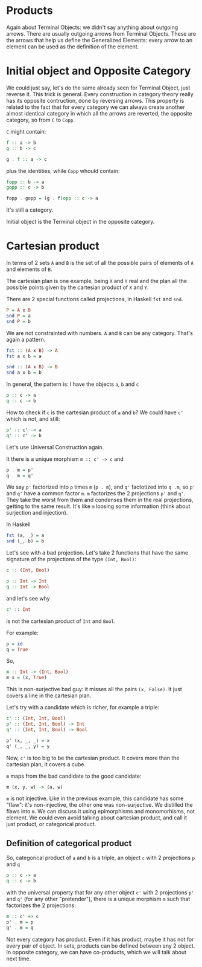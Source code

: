 Products
========

Again about Terminal Objects: we didn't say anything about outgoing arrows. There are usually outgoing arrows from Terminal Objects. These are the arrows that help us define the Generalized Elements: every arrow to an element can be used as the definition of the element.

Initial object and Opposite Category
====================================
We could just say, let's do the same already seen for Terminal Object, just reverse it. This trick is general. Every construction in category theory really has its opposite contruction, done by reversing arrows. This property is related to the fact that for every category we can always create another almost identical category in which all the arrows are reverted, the opposite category, so from `C` to `Copp`.

`C` might contain:

```haskell
f :: a -> b
g :: b -> c

g . f :: a -> c
```
plus the identities, while `Copp` whould contain:

```haskell
fopp :: b -> a
gopp :: c -> b

fopp . gopp = (g . f)opp :: c -> a
```

It's still a category.

Initial object is the Terminal object in the opposite category.


# Cartesian product
In terms of 2 sets `A` and `B` is the set of all the possible pairs of elements of `A` and elements of `B`.

The cartesian plan is one example, being `X` and `Y` real and the plan all the possible points given by the cartesian product of `X` and `Y`.

There are 2 special functions called projections, in Haskell `fst` and `snd`.

```haskell
P = A x B
snd P = a
snd P = b
```

We are not constrainted with numbers. `A` and `B` can be any category. That's again a pattern.

```haskell
fst :: (A x B) -> A
fst a x b = a

snd :: (A x B) -> B
snd a x b = b
```

In general, the pattern is: I have the objects `a`, `b` and `c`

```haskell
p :: c -> a
q :: c -> b
```

How to check if `c` is the cartesian product of `a` and `b`? We could have `c'` which is not, and still:

```haskell
p' :: c' -> a
q' :: c' -> b
```

Let's use Universal Construction again.

It there is a unique morphism `m :: c' -> c` and

```haskell
p . m = p'
q . m = q'
```

We say `p'` factorized into `p` times `m` (`p . m`), and `q'` factotized into `q .m`, so `p'` and `q'` have a common factor `m`. `m` factorizes the 2 projections `p'` and `q'`. They take the worst from them and condenses them in the real projections, getting to the same result. It's like `m` loosing some information (think about surjection and injection).

In Haskell

```haskell
fst (a, _) = a
snd (_, b) = b
```

Let's see with a bad projection. Let's take 2 functions that have the same signature of the projections of the type `(Int, Bool)`:

```haskell
c :: (Int, Bool)

p :: Int -> Int
q :: Int -> Bool
```

and let's see why
```haskell
c' :: Int
```

is not the cartesian product of `Int` and `Bool`.

For example:
```haskell
p = id
q = True
```

So,

```haskell
m :: Int -> (Int, Bool)
m x = (x, True)
```

This is non-surjective bad guy: it misses all the pairs `(x, False)`. It just covers a line in the cartesian plan.


Let's try with a candidate which is richer, for example a triple:

```haskell
c' :: (Int, Int, Bool)
p' :: (Int, Int, Bool) -> Int
q' :: (Int, Int, Bool) -> Bool

p' (x, _, _) = x
q' (_, _, y) = y
```

Now, `c'` is too big to be the cartesian product. It covers more than the cartesian plan, it covers a cube.

`m` maps from the bad candidate to the good candidate:


```haskell
m (x, y, w) -> (a, w)
```

`m` is not injective. Like in the previous example, this candidate has some "flaw": it's non-injective, the other one was non-surjective. We distilled the flaws into `m`. We can discuss it using epimorphisms and monomorhisms, not element. We could even avoid talking about cartesian product, and call it just product, or categorical product.


## Definition of categorical product
So, categorical product of `a` and `b` is a triple, an object `c` with 2 projections `p` and `q`

```haskell
p :: c -> a
q :: c -> b
```

with the universal property that for any other object `c'` with 2 projections `p'` and `q'` (for any other "pretender"), there is a unique morphism `m` such that factorizes the 2 projections:

```haskell
m :: c' => c
p' . m = p
q' . m = q
```

Not every category has product. Even if it has product, maybe it has not for every pair of object. In sets, products can be defined between any 2 object. In opposite category, we can have co-products, which we will talk about next time.



